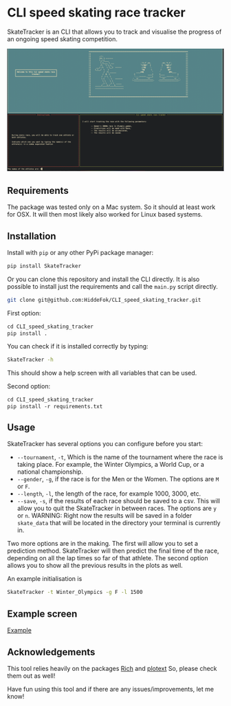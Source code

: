 # CLI speed skating race tracker

SkateTracker is an CLI that allows you to track and visualise the progress of an ongoing speed skating competition. 

![Welcome screen](https://github.com/HiddeFok/CLI_speed_skating_tracker/blob/main/img/welcome_screen.png)

## Requirements
The package was tested only on a Mac system. So it should at least work for OSX. It will then most likely also worked 
for Linux based systems. 

## Installation

Install with `pip` or any other PyPi package manager:
```bash
pip install SkateTracker
```
Or you can clone this repository and install the CLI directly. It is also possible to install just the requirements and
call the `main.py` script directly.
```bash
git clone git@github.com:HiddeFok/CLI_speed_skating_tracker.git
```
First option:
```bazaar
cd CLI_speed_skating_tracker
pip install . 
```
You can check if it is installed correctly by typing:
```bash
SkateTracker -h
```
This should show a help screen with all variables that can be used.  

Second option:
```bazaar
cd CLI_speed_skating_tracker
pip install -r requirements.txt 
```

## Usage
SkateTracker has several options you can configure before you start:

* `--tournament`, `-t`, Which is the name of the tournament where the race is taking place. For example, the Winter
Olympics, a World Cup, or a national championship.
* `--gender`, `-g`, if the race is for the Men or the Women. The options are `M` or `F`.
* `--length`, `-l`, the length of the race, for example 1000, 3000, etc. 
* `--save`, `-s`, if the results of each race should be saved to a csv. This will allow you to quit the SkateTracker 
in between races. The options are `y` or `n`. WARNING: Right now the results will be saved in a folder `skate_data` that
will be located in the directory your terminal is currently in. 

Two more options are in the making. The first will allow you to set a prediction method. SkateTracker will then predict 
the final time of the race, depending on all the lap times so far of that athlete. The second option allows you
to show all the previous results in the plots as well. 

An example initialisation is
```bash
SkateTracker -t Winter_Olympics -g F -l 1500
```

## Example screen
[Example](https://github.com/HiddeFok/CLI_speed_skating_tracker/blob/main/img/example_final_screen.png)

## Acknowledgements

This tool relies heavily on the packages [Rich](https://github.com/Textualize/rich) and [plotext](https://github.com/piccolomo/plotext)
So, please check them out as well!

Have fun using this tool and if there are any issues/improvements, let me know!